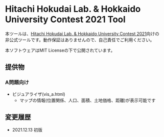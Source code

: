 # Hitachi Hokudai Lab. & Hokkaido University Contest 2021 Tool

本ツールは、[Hitachi Hokudai Lab. & Hokkaido University Contest 2021](https://atcoder.jp/contests/hokudai-hitachi2021)向けの非公式ツールです。動作保証はありませんので、自己責任でご利用ください。

本ソフトウェアはMIT Licenseの下で公開されています。

## 提供物

### A問題向け

- ビジュアライザ(vis_a.html)
  - マップの情報(位置関係、人口、面積、土地価格、距離)が表示可能です

## 変更履歴

- 2021.12.13 初版
